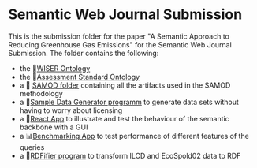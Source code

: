 # Semantic Web Journal Submission
This is the submission folder for the paper "A Semantic Approach to Reducing Greenhouse Gas Emissions" for the Semantic Web Journal Submission.
The folder contains the following:
- the :open_file_folder:[WISER Ontology](Ontologies/WISEROntology/)
- the :open_file_folder:[Assessment Standard Ontology](Ontologies/AssessmentStandardOntology/)
- a :open_file_folder: [SAMOD folder](SAMOD) containing all the artifacts used in the SAMOD methodology 
- a :page_facing_up:[Sample Data Generator programm](SampleDataGenerator/dataGenerator.py) to generate data sets without having to worry about licensing
- a :open_file_folder:[React App](GUI) to illustrate and test the behaviour of the semantic backbone with a GUI
- a :bar_chart:[Benchmarking App](Benchmarking) to test performance of different features of the queries
- a :page_facing_up:[RDFifier program](RDFifier) to transform ILCD and EcoSpold02 data to RDF

